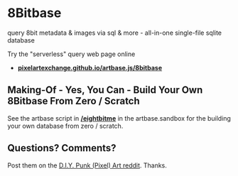 # 8Bitbase

query 8bit metadata & images via sql & more - all-in-one single-file sqlite database


Try the "serverless" query web page online

- [**pixelartexchange.github.io/artbase.js/8bitbase**](https://pixelartexchange.github.io/artbase.js/8bitbase/)








## Making-Of - Yes, You Can - Build Your Own 8Bitbase From Zero / Scratch

See the artbase script in [**/eightbitme**](https://github.com/pixelartexchange/artbase.sandbox/tree/master/eightbitme) in the artbase.sandbox for
the building your own database from zero / scratch.




## Questions? Comments?

Post them on the [D.I.Y. Punk (Pixel) Art reddit](https://old.reddit.com/r/DIYPunkArt). Thanks.

